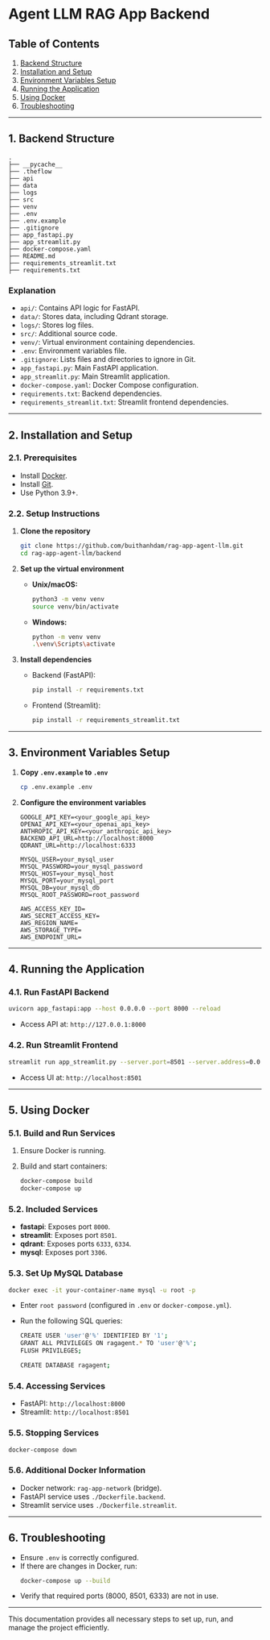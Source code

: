 # Agent LLM RAG App Backend

## Table of Contents

1. [Backend Structure](#1-backend-structure)
2. [Installation and Setup](#2-installation-and-setup)
3. [Environment Variables Setup](#3-environment-variables-setup)
4. [Running the Application](#4-running-the-application)
5. [Using Docker](#5-using-docker)
6. [Troubleshooting](#6-troubleshooting)

---

## 1. Backend Structure

```
.
├── __pycache__
├── .theflow
├── api
├── data
├── logs
├── src
├── venv
├── .env
├── .env.example
├── .gitignore
├── app_fastapi.py
├── app_streamlit.py
├── docker-compose.yaml
├── README.md
├── requirements_streamlit.txt
├── requirements.txt
```

### Explanation

- `api/`: Contains API logic for FastAPI.
- `data/`: Stores data, including Qdrant storage.
- `logs/`: Stores log files.
- `src/`: Additional source code.
- `venv/`: Virtual environment containing dependencies.
- `.env`: Environment variables file.
- `.gitignore`: Lists files and directories to ignore in Git.
- `app_fastapi.py`: Main FastAPI application.
- `app_streamlit.py`: Main Streamlit application.
- `docker-compose.yaml`: Docker Compose configuration.
- `requirements.txt`: Backend dependencies.
- `requirements_streamlit.txt`: Streamlit frontend dependencies.

---

## 2. Installation and Setup

### 2.1. Prerequisites

- Install [Docker](https://docs.docker.com/get-docker/).
- Install [Git](https://git-scm.com/downloads).
- Use Python 3.9+.

### 2.2. Setup Instructions

1. **Clone the repository**

   ```bash
   git clone https://github.com/buithanhdam/rag-app-agent-llm.git
   cd rag-app-agent-llm/backend
   ```

2. **Set up the virtual environment**

   - **Unix/macOS:**
     ```bash
     python3 -m venv venv
     source venv/bin/activate
     ```
   - **Windows:**
     ```bash
     python -m venv venv
     .\venv\Scripts\activate
     ```

3. **Install dependencies**
   - Backend (FastAPI):
     ```bash
     pip install -r requirements.txt
     ```
   - Frontend (Streamlit):
     ```bash
     pip install -r requirements_streamlit.txt
     ```

---

## 3. Environment Variables Setup

1. **Copy `.env.example` to `.env`**

   ```bash
   cp .env.example .env
   ```

2. **Configure the environment variables**

   ```plaintext
   GOOGLE_API_KEY=<your_google_api_key>
   OPENAI_API_KEY=<your_openai_api_key>
   ANTHROPIC_API_KEY=<your_anthropic_api_key>
   BACKEND_API_URL=http://localhost:8000
   QDRANT_URL=http://localhost:6333

   MYSQL_USER=your_mysql_user
   MYSQL_PASSWORD=your_mysql_password
   MYSQL_HOST=your_mysql_host
   MYSQL_PORT=your_mysql_port
   MYSQL_DB=your_mysql_db
   MYSQL_ROOT_PASSWORD=root_password

   AWS_ACCESS_KEY_ID=
   AWS_SECRET_ACCESS_KEY=
   AWS_REGION_NAME=
   AWS_STORAGE_TYPE=
   AWS_ENDPOINT_URL=
   ```

---

## 4. Running the Application

### 4.1. Run FastAPI Backend

```bash
uvicorn app_fastapi:app --host 0.0.0.0 --port 8000 --reload
```

- Access API at: `http://127.0.0.1:8000`

### 4.2. Run Streamlit Frontend

```bash
streamlit run app_streamlit.py --server.port=8501 --server.address=0.0.0.0
```

- Access UI at: `http://localhost:8501`

---

## 5. Using Docker

### 5.1. Build and Run Services

1. Ensure Docker is running.
2. Build and start containers:

   ```bash
   docker-compose build
   docker-compose up
   ```

### 5.2. Included Services

- **fastapi**: Exposes port `8000`.
- **streamlit**: Exposes port `8501`.
- **qdrant**: Exposes ports `6333`, `6334`.
- **mysql**: Exposes port `3306`.

### 5.3. Set Up MySQL Database

```bash
docker exec -it your-container-name mysql -u root -p 
```

- Enter `root password` (configured in `.env` or `docker-compose.yml`).
- Run the following SQL queries:

  ```bash
  CREATE USER 'user'@'%' IDENTIFIED BY '1';
  GRANT ALL PRIVILEGES ON ragagent.* TO 'user'@'%';
  FLUSH PRIVILEGES;
  ```
  ```bash
  CREATE DATABASE ragagent;
  ```

### 5.4. Accessing Services

- FastAPI: `http://localhost:8000`
- Streamlit: `http://localhost:8501`

### 5.5. Stopping Services

```bash
docker-compose down
```

### 5.6. Additional Docker Information

- Docker network: `rag-app-network` (bridge).
- FastAPI service uses `./Dockerfile.backend`.
- Streamlit service uses `./Dockerfile.streamlit`.

---

## 6. Troubleshooting

- Ensure `.env` is correctly configured.
- If there are changes in Docker, run:
  ```bash
  docker-compose up --build
  ```
- Verify that required ports (8000, 8501, 6333) are not in use.

---

This documentation provides all necessary steps to set up, run, and manage the project efficiently.